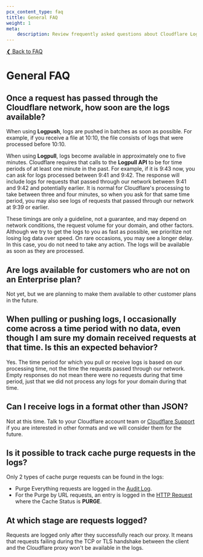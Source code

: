 ```yaml
---
pcx_content_type: faq
tittle: General FAQ
weight: 1
meta:
    description: Review frequently asked questions about Cloudflare Logs.
---
```


[❮ Back to FAQ](/logs/faq/)

# General FAQ

## Once a request has passed through the Cloudflare network, how soon are the logs available?

When using **Logpush**, logs are pushed in batches as soon as possible. For example, if you receive a file at 10:10, the file consists of logs that were processed before 10:10.

When using **Logpull**, logs become available in approximately one to five minutes. Cloudflare requires that calls to the **Logpull API** to be for time periods of at least one minute in the past. For example, if it is 9:43 now, you can ask for logs processed between 9:41 and 9:42. The response will include logs for requests that passed through our network between 9:41 and 9:42 and potentially earlier. It is normal for Cloudflare's processing to take between three and four minutes, so when you ask for that same time period, you may also see logs of requests that passed through our network at 9:39 or earlier.

These timings are only a guideline, not a guarantee, and may depend on network conditions, the request volume for your domain, and other factors. Although we try to get the logs to you as fast as possible, we prioritize not losing log data over speed. On rare occasions, you may see a longer delay. In this case, you do not need to take any action. The logs will be available as soon as they are processed.

## Are logs available for customers who are not on an Enterprise plan?

Not yet, but we are planning to make them available to other customer plans in the future.

## When pulling or pushing logs, I occasionally come across a time period with no data, even though I am sure my domain received requests at that time. Is this an expected behavior?

Yes. The time period for which you pull or receive logs is based on our processing time, not the time the requests passed through our network. Empty responses do not mean there were no requests during that time period, just that we did not process any logs for your domain during that time.

## Can I receive logs in a format other than JSON?

Not at this time. Talk to your Cloudflare account team or [Cloudflare Support](https://support.cloudflare.com/hc/en-us/articles/200172476-Contacting-Cloudflare-Support) if you are interested in other formats and we will consider them for the future.

## Is it possible to track cache purge requests in the logs?

Only 2 types of cache purge requests can be found in the logs:
- Purge Everything requests are logged in the [Audit Log](/logs/reference/log-fields/account/audit_logs/).
- For the Purge by URL requests, an entry is logged in the [HTTP Request](/logs/reference/log-fields/zone/http_requests/) where the Cache Status is **PURGE**.

## At which stage are requests logged?

Requests are logged only after they successfully reach our proxy.
It means that requests failing during the TCP or TLS handshake between the client and the Cloudflare proxy won't be available in the logs.
